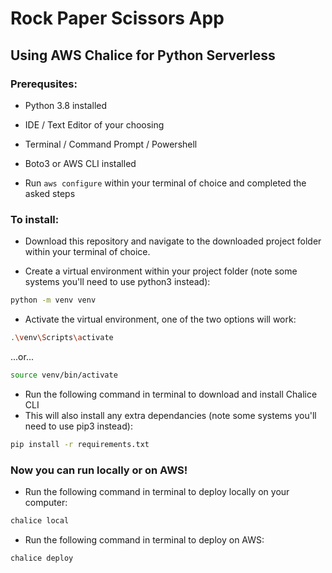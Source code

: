 # Rock Paper Scissors App 
## Using AWS Chalice for Python Serverless

### Prerequsites:
* Python 3.8 installed
* IDE / Text Editor of your choosing
* Terminal / Command Prompt / Powershell

* Boto3 or AWS CLI installed
* Run ```aws configure``` within your terminal of choice and completed the asked steps


### To install:
* Download this repository and navigate to the downloaded project folder within your terminal of choice.

* Create a virtual environment within your project folder (note some systems you'll need to use python3 instead):
``` bash
python -m venv venv
```
* Activate the virtual environment, one of the two options will work:
``` bash
.\venv\Scripts\activate
```
...or...
``` bash
source venv/bin/activate
```
* Run the following command in terminal to download and install Chalice CLI
* This will also install any extra dependancies (note some systems you'll need to use pip3 instead):
``` bash
pip install -r requirements.txt
```

### Now you can run locally or on AWS!
* Run the following command in terminal to deploy locally on your computer: 
``` bash
chalice local
```

* Run the following command in terminal to deploy on AWS: 
``` bash
chalice deploy
```
